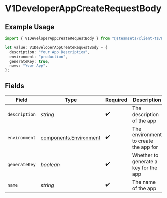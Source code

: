 # V1DeveloperAppCreateRequestBody

## Example Usage

```typescript
import { V1DeveloperAppCreateRequestBody } from "@steamsets/client-ts/models/components";

let value: V1DeveloperAppCreateRequestBody = {
  description: "Your App Description",
  environment: "production",
  generateKey: true,
  name: "Your App",
};
```

## Fields

| Field                                                            | Type                                                             | Required                                                         | Description                                                      | Example                                                          |
| ---------------------------------------------------------------- | ---------------------------------------------------------------- | ---------------------------------------------------------------- | ---------------------------------------------------------------- | ---------------------------------------------------------------- |
| `description`                                                    | *string*                                                         | :heavy_check_mark:                                               | The description of the app                                       | Your App Description                                             |
| `environment`                                                    | [components.Environment](../../models/components/environment.md) | :heavy_check_mark:                                               | The environment to create the app for                            | production                                                       |
| `generateKey`                                                    | *boolean*                                                        | :heavy_check_mark:                                               | Whether to generate a key for the app                            | true                                                             |
| `name`                                                           | *string*                                                         | :heavy_check_mark:                                               | The name of the app                                              | Your App                                                         |